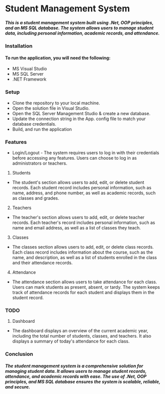 # Student Management System
##### This is a student management system built using .Net, OOP principles, and an MS SQL database. The system allows users to manage student data, including personal information, academic records, and attendance.

### Installation
#### To run the application, you will need the following:

* MS Visual Studio
* MS SQL Server
* .NET Framework
### Setup
* Clone the repository to your local machine.
* Open the solution file in Visual Studio.
* Open the SQL Server Management Studio & create a new database.
* Update the connection string in the App. config file to match your database credentials.
* Build, and run the application
### Features
* Login/Logout - The system requires users to log in with their credentials before accessing any features. Users can choose to log in as administrators or teachers.

1. Students
* The student's section allows users to add, edit, or delete student records. Each student record includes personal information, such as name, address, and phone number, as well as academic records, such as classes and grades.

2. Teachers
* The teacher's section allows users to add, edit, or delete teacher records. Each teacher's record includes personal information, such as name and email address, as well as a list of classes they teach.

3. Classes
* The classes section allows users to add, edit, or delete class records. Each class record includes information about the course, such as the name, and description, as well as a list of students enrolled in the class and their attendance records.

4. Attendance
* The attendance section allows users to take attendance for each class. Users can mark students as present, absent, or tardy. The system keeps track of attendance records for each student and displays them in the student record.

### TODO

1. Dashboard
* The dashboard displays an overview of the current academic year, including the total number of students, classes, and teachers. It also displays a summary of today's attendance for each class.

### Conclusion
##### The student management system is a comprehensive solution for managing student data. It allows users to manage student records, attendance, and academic records with ease. The use of .Net, OOP principles, and MS SQL database ensures the system is scalable, reliable, and secure.</sub> 
